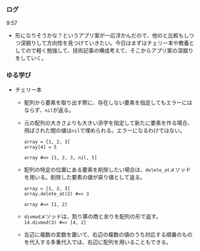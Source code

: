 ### ログ
9:57  
  - 形になりそうかな？というアプリ案が一応浮かんだので、他のと比較もしつつ深掘りして方向性を見つけていきたい。今日はまずはチェリー本や教養としてので軽く勉強して、技術記事の構成考えて、そこからアプリ案の深掘りをしていく。  

### ゆる学び
- チェリー本  
  - 配列から要素を取り出す際に、存在しない要素を指定してもエラーにはならず、`nil`が返る。  
  - 元の配列の大きさよりも大きい添字を指定して新たに要素を作る場合、飛ばされた間の値は`nil`で埋められる。エラーになるわけではない。
    ```
    array = [1, 2, 3]
    array[4] = 5
    
    array #=> [1, 2, 3, nil, 5]
    ```

  - 配列の特定の位置にある要素を削除したい場合は、`delete_at`メソッドを用いる。削除した要素の値が戻り値として返る。
    ```
    array = [1, 2, 3]
    array.delete_at(2) #=> 3
    
    array #=> [1, 2]
    ```
  
  - `divmod`メソッドは、割り算の商と余りを配列の形で返す。  
    `14.divmod(3) #=> [4, 2]`
  - 左辺に複数の変数を置いて、右辺の複数の値のうち対応する順番のものを代入する多重代入では、右辺に配列を用いることもできる。  
    
